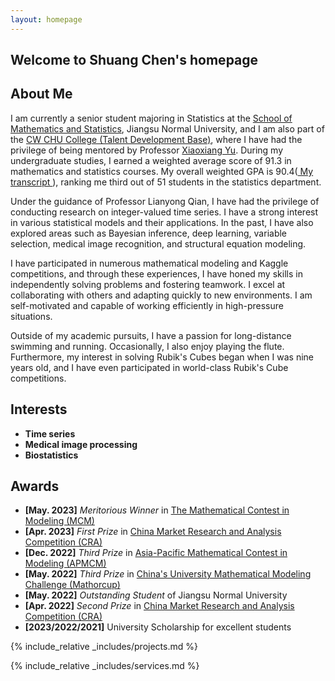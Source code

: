 ```yaml
---
layout: homepage
---
```

## Welcome to Shuang Chen's homepage


## About Me
I am currently a senior student majoring in Statistics at the <a href="http://maths.jsnu.edu.cn/" target="_blank"> School of Mathematics and Statistics</a>, Jiangsu Normal University, and I am also part of the <a href="http://jwsy.jsnu.edu.cn/" target="_blank"> CW CHU College (Talent Development Base)</a>, where I have had the privilege of being mentored by Professor <a href="http://jwsy.jsnu.edu.cn/44/65/c17641a345189/page.htm" target="_blank"> Xiaoxiang Yu</a>. During my undergraduate studies, I earned a weighted average score of 91.3 in mathematics and statistics courses. My overall weighted GPA is 90.4(<a href="https://drive.google.com/file/d/1eVKAdJAibA0F70sTSxqmaQdorSc25DAW/view?usp=sharing"> My transcript </a>), ranking me third out of 51 students in the statistics department.

Under the guidance of Professor Lianyong Qian, I have had the privilege of conducting research on integer-valued time series. I have a strong interest in various statistical models and their applications. In the past, I have also explored areas such as Bayesian inference, deep learning, variable selection, medical image recognition, and structural equation modeling.

I have participated in numerous mathematical modeling and Kaggle competitions, and through these experiences, I have honed my skills in independently solving problems and fostering teamwork. I excel at collaborating with others and adapting quickly to new environments. I am self-motivated and capable of working efficiently in high-pressure situations.

Outside of my academic pursuits, I have a passion for long-distance swimming and running. Occasionally, I also enjoy playing the flute. Furthermore, my interest in solving Rubik's Cubes began when I was nine years old, and I have even participated in world-class Rubik's Cube competitions.

## Interests
- **Time series**
- **Medical image processing**
- **Biostatistics**

## Awards
- **[May. 2023]** *Meritorious Winner* in <a href="https://www.comap.com/contests/mcm-icm" target="_blank"> The Mathematical Contest in Modeling (MCM) </a>
- **[Apr. 2023]**  *First Prize* in <a href="http://www.china-cssc.org/show-274-1271-1.html" target="_blank"> China Market Research and Analysis Competition (CRA) </a>
- **[Dec. 2022]**  *Third Prize* in <a href="http://www.apmcm.org/" target="_blank"> Asia-Pacific Mathematical Contest in Modeling (APMCM) </a>
- **[May. 2022]**  *Third Prize* in <a href="http://mathorcup.org/" target="_blank"> China's University Mathematical Modeling Challenge (Mathorcup) </a>
- **[May. 2022]** *Outstanding Student* of Jiangsu Normal University
- **[Apr. 2022]**  *Second Prize* in <a href="http://www.china-cssc.org/show-274-1271-1.html" target="_blank"> China Market Research and Analysis Competition (CRA) </a>
- **[2023/2022/2021]** University Scholarship for excellent students

<!-- {% include_relative _includes/publications.md %} -->
{% include_relative _includes/projects.md %}

{% include_relative _includes/services.md %}



